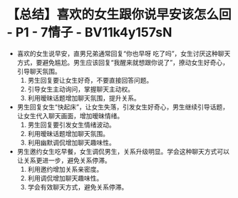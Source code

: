 # 【总结】喜欢的女生跟你说早安该怎么回 - P1 - 7情子 - BV11k4y157sN

-   喜欢的女生说早安，直男兄弟通常回复“你也早呀 吃了吗”，女生讨厌这种聊天方式，要避免尴尬。男生应该回复“我醒来就想跟你说了”，撩动女生好奇心，引导聊天氛围。
    1.  男生回复要让女生好奇，不要直接回答问题。
    2.  引导女生主动询问，掌握聊天主动权。
    3.  利用暧昧话题增加聊天氛围，提升关系。
-   男生回复女生“快起床”，让女生失落，引发女生好奇心，男生继续引导话题，让女生代入聊天画面，增加暧昧情绪。
    1.  男生回复要引发女生情绪波动。
    2.  利用暧昧话题增加聊天氛围。
    3.  利用幽默调侃增加聊天趣味性。
-   男生邀约女生吃早餐，女生调侃男生，关系升级明显。学会这种聊天方式可以让关系更进一步，避免关系停滞。
    1.  利用邀约增加关系亲密度。
    2.  利用调侃增加聊天趣味性。
    3.  学会有效聊天方式，避免关系停滞。